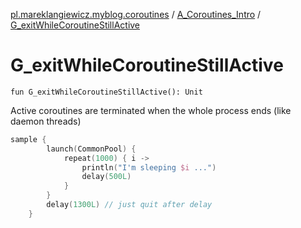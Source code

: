 [pl.mareklangiewicz.myblog.coroutines](../index.md) / [A_Coroutines_Intro](index.md) / [G_exitWhileCoroutineStillActive](.)

# G_exitWhileCoroutineStillActive

`fun G_exitWhileCoroutineStillActive(): Unit`

Active coroutines are terminated when the whole process ends (like daemon threads)

``` kotlin
sample {
        launch(CommonPool) {
            repeat(1000) { i ->
                println("I'm sleeping $i ...")
                delay(500L)
            }
        }
        delay(1300L) // just quit after delay
    }
```

